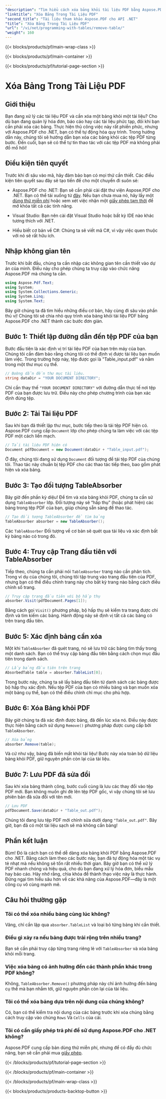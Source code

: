 ```yaml
---
"description": "Tìm hiểu cách xóa bảng khỏi tài liệu PDF bằng Aspose.PDF cho .NET với hướng dẫn từng bước. Đơn giản hóa thao tác PDF với hướng dẫn dễ dàng này."
"linktitle": "Xóa Bảng Trong Tài Liệu PDF"
"second_title": "Tài liệu tham khảo Aspose.PDF cho API .NET"
"title": "Xóa Bảng Trong Tài Liệu PDF"
"url": "/vi/net/programming-with-tables/remove-table/"
"weight": 160
---
```


{{< blocks/products/pf/main-wrap-class >}}

{{< blocks/products/pf/main-container >}}

{{< blocks/products/pf/tutorial-page-section >}}

# Xóa Bảng Trong Tài Liệu PDF

## Giới thiệu

Bạn đang xử lý các tài liệu PDF và cần xóa một bảng khỏi một tài liệu? Cho dù bạn đang quản lý hóa đơn, báo cáo hay các tài liệu phức tạp, đôi khi bạn cần phải xóa các bảng. Thực hiện thủ công việc này rất phiền phức, nhưng với Aspose.PDF cho .NET, bạn có thể tự động hóa quy trình. Trong hướng dẫn này, chúng tôi sẽ hướng dẫn bạn xóa các bảng khỏi các tệp PDF từng bước. Đến cuối, bạn sẽ có thể tự tin thao tác với các tệp PDF mà không phải đổ mồ hôi!

## Điều kiện tiên quyết

Trước khi đi sâu vào mã, hãy đảm bảo bạn có mọi thứ cần thiết. Các điều kiện tiên quyết sau đây sẽ tạo tiền đề cho một chuyến đi suôn sẻ:

- Aspose.PDF cho .NET: Bạn sẽ cần phải cài đặt thư viện Aspose.PDF cho .NET. Bạn có thể tải xuống từ [đây](https://releases.aspose.com/pdf/net/). Nếu bạn chưa mua nó, hãy lấy một [dùng thử miễn phí](https://releases.aspose.com/) hoặc xem xét việc nhận một [giấy phép tạm thời](https://purchase.aspose.com/temporary-license/) để mở khóa tất cả các tính năng.
  
- Visual Studio: Bạn nên cài đặt Visual Studio hoặc bất kỳ IDE nào khác tương thích với .NET.
  
- Hiểu biết cơ bản về C#: Chúng ta sẽ viết mã C#, vì vậy việc quen thuộc với nó sẽ rất hữu ích.

## Nhập không gian tên

Trước khi bắt đầu, chúng ta cần nhập các không gian tên cần thiết vào dự án của mình. Điều này cho phép chúng ta truy cập vào chức năng Aspose.PDF mà chúng ta cần.

```csharp
using Aspose.Pdf.Text;
using System;
using System.Collections.Generic;
using System.Linq;
using System.Text;
```

Bây giờ chúng ta đã tìm hiểu những điều cơ bản, hãy cùng đi sâu vào phần thú vị! Chúng tôi sẽ chia nhỏ quy trình xóa bảng khỏi tài liệu PDF bằng Aspose.PDF cho .NET thành các bước đơn giản.

## Bước 1: Thiết lập đường dẫn đến tệp PDF của bạn

Bước đầu tiên là xác định vị trí tài liệu PDF của bạn trên máy của bạn. Chúng tôi cần đảm bảo rằng chúng tôi có thể định vị được tài liệu bạn muốn làm việc. Trong trường hợp này, tệp được gọi là "Table_input.pdf" và nằm trong một thư mục cụ thể.

```csharp
// Đường dẫn đến thư mục tài liệu.
string dataDir = "YOUR DOCUMENT DIRECTORY";
```

Chỉ cần thay thế `"YOUR DOCUMENT DIRECTORY"` với đường dẫn thực tế nơi tệp PDF của bạn được lưu trữ. Điều này cho phép chương trình của bạn xác định đúng tệp.

## Bước 2: Tải Tài liệu PDF

Sau khi bạn đã thiết lập thư mục, bước tiếp theo là tải tệp PDF hiện có. Aspose.PDF cung cấp `Document` lớp cho phép chúng ta làm việc với các tệp PDF một cách liền mạch.

```csharp
// Tải tài liệu PDF hiện có
Document pdfDocument = new Document(dataDir + "Table_input.pdf");
```

Ở đây, chúng tôi đang sử dụng `Document` đối tượng để tải tệp PDF của chúng tôi. Thao tác này chuẩn bị tệp PDF cho các thao tác tiếp theo, bao gồm phát hiện và xóa bảng.

## Bước 3: Tạo đối tượng TableAbsorber

Bây giờ đến phần kỳ diệu! Để tìm và xóa bảng khỏi PDF, chúng ta cần sử dụng `TableAbsorber` lớp. Đối tượng này sẽ “hấp thụ” (hoặc phát hiện) các bảng trong tệp PDF của bạn, giúp chúng sẵn sàng để thao tác.

```csharp
// Tạo đối tượng TableAbsorber để tìm bảng
TableAbsorber absorber = new TableAbsorber();
```

Các `TableAbsorber` Đối tượng về cơ bản sẽ quét qua tài liệu và xác định bất kỳ bảng nào có trong đó.

## Bước 4: Truy cập Trang đầu tiên với TableAbsorber

Tiếp theo, chúng ta cần phải nói `TableAbsorber` trang nào cần phân tích. Trong ví dụ của chúng tôi, chúng tôi tập trung vào trang đầu tiên của PDF, nhưng bạn có thể điều chỉnh trang này cho bất kỳ trang nào bằng cách điều chỉnh số trang.

```csharp
// Truy cập trang đầu tiên với bộ hấp thụ
absorber.Visit(pdfDocument.Pages[1]);
```

Bằng cách gọi `Visit()` phương pháp, bộ hấp thụ sẽ kiểm tra trang được chỉ định và tìm kiếm các bảng. Hành động này sẽ định vị tất cả các bảng có trên trang đầu tiên.

## Bước 5: Xác định bảng cần xóa

Một khi `TableAbsorber` đã quét trang, nó sẽ lưu trữ các bảng tìm thấy trong một danh sách. Bạn có thể truy cập bảng đầu tiên bằng cách chọn mục đầu tiên trong danh sách.

```csharp
// Lấy bảng đầu tiên trên trang
AbsorbedTable table = absorber.TableList[0];
```

Trong bước này, chúng ta sẽ lấy bảng đầu tiên từ danh sách các bảng được bộ hấp thụ xác định. Nếu tệp PDF của bạn có nhiều bảng và bạn muốn xóa một bảng cụ thể, bạn có thể điều chỉnh chỉ mục cho phù hợp.

## Bước 6: Xóa Bảng khỏi PDF

Bây giờ chúng ta đã xác định được bảng, đã đến lúc xóa nó. Điều này được thực hiện bằng cách sử dụng `Remove()` phương pháp được cung cấp bởi `TableAbsorber`.

```csharp
// Xóa bảng
absorber.Remove(table);
```

Và cứ như vậy, bảng đã biến mất khỏi tài liệu! Bước này xóa toàn bộ dữ liệu bảng khỏi PDF, giữ nguyên phần còn lại của tài liệu.

## Bước 7: Lưu PDF đã sửa đổi

Sau khi xóa bảng thành công, bước cuối cùng là lưu các thay đổi vào tệp PDF mới. Bạn không muốn ghi đè lên tệp PDF gốc, vì vậy chúng tôi sẽ lưu phiên bản đã sửa đổi với tên mới.

```csharp
// Lưu PDF
pdfDocument.Save(dataDir + "Table_out.pdf");
```

Chúng tôi đang lưu tệp PDF mới chỉnh sửa dưới dạng `"Table_out.pdf"`. Bây giờ, bạn đã có một tài liệu sạch sẽ mà không cần bảng!

## Phần kết luận

Bùm! Đó là cách bạn có thể dễ dàng xóa bảng khỏi PDF bằng Aspose.PDF cho .NET. Bằng cách làm theo các bước này, bạn đã tự động hóa một tác vụ tẻ nhạt mà nếu không sẽ tốn rất nhiều thời gian. Bây giờ bạn có thể xử lý PDF nhanh chóng và hiệu quả, cho dù bạn đang xử lý hóa đơn, biểu mẫu hay báo cáo. Hãy nhớ rằng, chìa khóa để thành thạo việc này là thực hành. Đừng ngại tìm hiểu sâu hơn về các khả năng của Aspose.PDF—đây là một công cụ vô cùng mạnh mẽ.

## Câu hỏi thường gặp

### Tôi có thể xóa nhiều bảng cùng lúc không?  
Vâng, chỉ cần lặp qua `absorber.TableList` và loại bỏ từng bảng khi cần thiết.

### Điều gì xảy ra nếu bảng được trải rộng trên nhiều trang?  
Bạn sẽ cần phải truy cập từng trang riêng lẻ với `TableAbsorber` và xóa bảng khỏi mỗi trang.

### Việc xóa bảng có ảnh hưởng đến các thành phần khác trong PDF không?  
Không, `TableAbsorber.Remove()` phương pháp này chỉ ảnh hưởng đến bảng cụ thể mà bạn nhắm tới, giữ nguyên phần còn lại của tài liệu.

### Tôi có thể xóa bảng dựa trên nội dung của chúng không?  
Có, bạn có thể kiểm tra nội dung của các bảng trước khi xóa chúng bằng cách truy cập vào chúng `Rows` Và `Cells` của cải.

### Tôi có cần giấy phép trả phí để sử dụng Aspose.PDF cho .NET không?  
Aspose.PDF cung cấp bản dùng thử miễn phí, nhưng để có đầy đủ chức năng, bạn sẽ cần phải mua [giấy phép](https://purchase.aspose.com/buy).

{{< /blocks/products/pf/tutorial-page-section >}}

{{< /blocks/products/pf/main-container >}}

{{< /blocks/products/pf/main-wrap-class >}}

{{< blocks/products/products-backtop-button >}}
